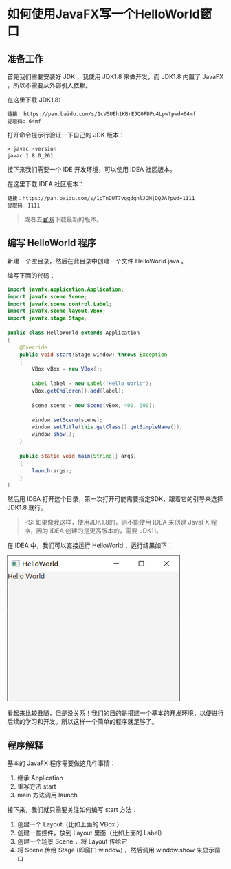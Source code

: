 # 如何使用JavaFX写一个HelloWorld窗口

## 准备工作

首先我们需要安装好 JDK ，我使用 JDK1.8 来做开发，而 JDK1.8 内置了 JavaFX ，所以不需要从外部引入依赖。

在这里下载 JDK1.8: 

```
链接: https://pan.baidu.com/s/1cV5UEh1KBrEJQ0FDPo4Lpw?pwd=64mf 
提取码: 64mf
```

打开命令提示行验证一下自己的 JDK 版本：

```
> javac -version
javac 1.8.0_261
```

接下来我们需要一个 IDE 开发环境，可以使用 IDEA 社区版本。

在这里下载 IDEA 社区版本：

```
链接：https://pan.baidu.com/s/1pTnDUT7vqgdgnlJOMjDQJA?pwd=1111 
提取码：1111
```

> 或者去[官网](https://www.jetbrains.com.cn/idea/download/#section=windows)下载最新的版本。

## 编写 HelloWorld 程序

新建一个空目录，然后在此目录中创建一个文件 HelloWorld.java 。

编写下面的代码：

```java
import javafx.application.Application;
import javafx.scene.Scene;
import javafx.scene.control.Label;
import javafx.scene.layout.VBox;
import javafx.stage.Stage;

public class HelloWorld extends Application
{
    @Override
    public void start(Stage window) throws Exception
    {
        VBox vBox = new VBox();

        Label label = new Label("Hello World");
        vBox.getChildren().add(label);

        Scene scene = new Scene(vBox, 400, 300);

        window.setScene(scene);
        window.setTitle(this.getClass().getSimpleName());
        window.show();
    }

    public static void main(String[] args)
    {
        launch(args);
    }
}
```

然后用 IDEA 打开这个目录，第一次打开可能需要指定SDK，跟着它的引导来选择 JDK1.8 就行。

> PS: 如果像我这样，使用JDK1.8的，则不能使用 IDEA 来创建 JavaFX 程序，因为 IDEA 创建的是更高版本的，需要 JDK11。

在 IDEA 中，我们可以直接运行 HelloWorld ，运行结果如下：

![](./pic/HelloWorld_1.png)

看起来比较丑陋，但是没关系！我们的目的是搭建一个基本的开发环境，以便进行后续的学习和开发。所以这样一个简单的程序就足够了。

## 程序解释

基本的 JavaFX 程序需要做这几件事情：

1. 继承 Application
2. 重写方法 start
3. main 方法调用 launch

接下来，我们就只需要关注如何编写 start 方法：

1. 创建一个 Layout（比如上面的 VBox ）
2. 创建一些控件，放到 Layout 里面（比如上面的 Label）
3. 创建一个场景 Scene ，将 Layout 传给它
4. 将 Scene 传给 Stage (即窗口 window) ，然后调用 window.show 来显示窗口

